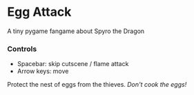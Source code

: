 # Egg Attack
A tiny pygame fangame about Spyro the Dragon

### Controls 
 - Spacebar: skip cutscene / flame attack
 - Arrow keys: move
 
Protect the nest of eggs from the thieves. *Don't cook the eggs!*
